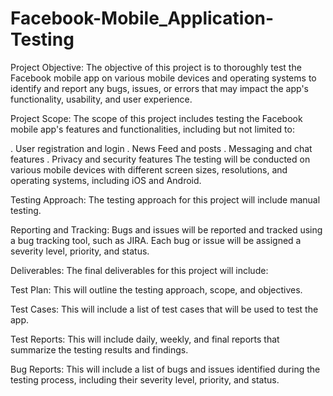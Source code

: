 # Facebook-Mobile_Application-Testing
 
Project Objective: The objective of this project is to thoroughly test the Facebook mobile app on various mobile devices and operating systems to identify and report any bugs, issues, or errors that may impact the app's functionality, usability, and user experience.

Project Scope: The scope of this project includes testing the Facebook mobile app's features and functionalities, including but not limited to:

. User registration and login
. News Feed and posts
. Messaging and chat features
. Privacy and security features
The testing will be conducted on various mobile devices with different screen sizes, resolutions, and operating systems, including iOS and Android.

Testing Approach: The testing approach for this project will include manual testing.

Reporting and Tracking: Bugs and issues will be reported and tracked using a bug tracking tool, such as JIRA. Each bug or issue will be assigned a severity level, priority, and status.

Deliverables: The final deliverables for this project will include:

Test Plan: This will outline the testing approach, scope, and objectives.

Test Cases: This will include a list of test cases that will be used to test the app.

Test Reports: This will include daily, weekly, and final reports that summarize the testing results and findings.

Bug Reports: This will include a list of bugs and issues identified during the testing process, including their severity level, priority, and status.
